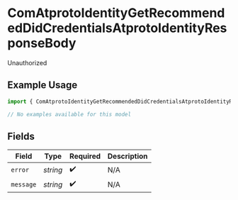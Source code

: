 # ComAtprotoIdentityGetRecommendedDidCredentialsAtprotoIdentityResponseBody

Unauthorized

## Example Usage

```typescript
import { ComAtprotoIdentityGetRecommendedDidCredentialsAtprotoIdentityResponseBody } from "bluesky/models/errors";

// No examples available for this model
```

## Fields

| Field              | Type               | Required           | Description        |
| ------------------ | ------------------ | ------------------ | ------------------ |
| `error`            | *string*           | :heavy_check_mark: | N/A                |
| `message`          | *string*           | :heavy_check_mark: | N/A                |